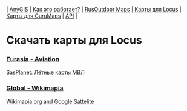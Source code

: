 | [AnyGIS][01] | [Как это работает?][02] | [RusOutdoor Maps][03] | [Карты для Locus][04] | [Карты для GuruMaps][05] | [API][06] |


[01]: https://nnngrach.github.io/map-sources/index
[02]: https://nnngrach.github.io/map-sources/Web/Html/Description
[03]: https://nnngrach.github.io/map-sources/Web/Html/RusOutdoor
[04]: https://nnngrach.github.io/map-sources/Web/Html/Locus
[05]: https://nnngrach.github.io/map-sources/Web/Html/Galileo
[06]: https://nnngrach.github.io/map-sources/Web/Html/Api
# Скачать карты для Locus
### [Eurasia - Aviation](https://raw.githubusercontent.com/nnngrach/map-sources/master/Locus_online_maps/script/Installers/_Eurasia%20-%20Aviation.xml "Скачать всю группу")
[SasPlanet: Лётные карты МВЛ](https://raw.githubusercontent.com/nnngrach/map-sources/master/Locus_online_maps/script/Installers/__MVL.xml "Скачать эту карту")
### [Global - Wikimapia](https://raw.githubusercontent.com/nnngrach/map-sources/master/Locus_online_maps/script/Installers/_Global%20-%20Wikimapia.xml "Скачать всю группу")
[Wikimapia.org and Google Sattelite](https://raw.githubusercontent.com/nnngrach/map-sources/master/Locus_online_maps/script/Installers/__Wikimapia_satellite.xml "Скачать эту карту")
